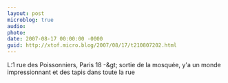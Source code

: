 ```yaml
---
layout: post
microblog: true
audio: 
photo: 
date: 2007-08-17 00:00:00 -0000
guid: http://xtof.micro.blog/2007/08/17/t210807202.html
---
```

L:1 rue des Poissonniers, Paris 18 -&amp;gt; sortie de la mosquée, y'a un monde impressionnant et des tapis dans toute la rue
